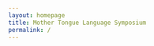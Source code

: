 ```yaml
---
layout: homepage
title: Mother Tongue Language Symposium
permalink: /
---
```

<!-- Type your notification here - the notification bar will not appear if this is empty. For other changes, refer to _data/homepage.yml to edit the homepage -->
